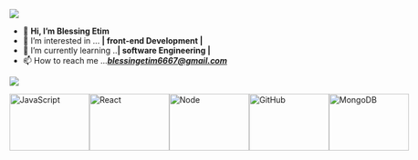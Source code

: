 <div align="left">

  ![](https://komarev.com/ghpvc/?username=blessedb1&style=plastic&color=orange&base=5000)
  
- 👋 **Hi, I’m Blessing Etim**
- 👀 I’m interested in ... **| front-end Development |**
- 🌱 I’m currently learning ..**| software Engineering |**
- 📫 How to reach me ...***blessingetim6667@gmail.com***

![](https://cdn.pixabay.com/photo/2023/02/06/18/25/ai-generated-7772529_960_720.jpg
)
 <div style="display: flex;">
    <img src="https://codedamn.com/assets/images/modern/fullstack/js.png" alt="JavaScript" width="140" height="100">
    <img src="https://codedamn.com/assets/images/modern/fullstack/react.png" alt="React" width="140" height="100">
    <img src="https://codedamn.com/assets/images/modern/fullstack/node.png" alt="Node" width="140" height="100">
    <img src="https://codedamn.com/assets/images/modern/fullstack/github.png" alt="GitHub" width="140" height="100">
    <img src="https://codedamn.com/assets/images/modern/fullstack/mongodb.png" alt="MongoDB" width="140" height="100">
</div>

<!---
Blessedb1/Blessedb1 is a ✨ special ✨ repository because its `README.md` (this file) appears on your GitHub profile.
You can click the Preview link to take a look at your changes.
--->

